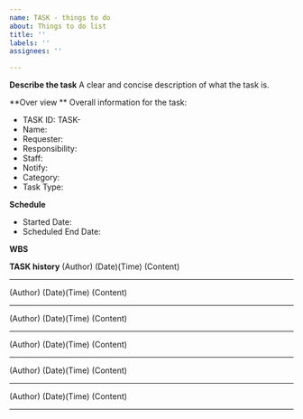 ```yaml
---
name: TASK - things to do
about: Things to do list
title: ''
labels: ''
assignees: ''

---
```


**Describe the task**
A clear and concise description of what the task is.

**Over view **
Overall information for the task:
 - TASK ID: TASK-
 - Name: 
 - Requester: 
 - Responsibility:
 - Staff:
 - Notify:
 - Category:
 - Task Type:

**Schedule**
 - Started Date:
 - Scheduled End Date:

**WBS**

**TASK history**
(Author) (Date)(Time)
(Content)

----
(Author) (Date)(Time)
(Content)

----
(Author) (Date)(Time)
(Content)

----
(Author) (Date)(Time)
(Content)

----
(Author) (Date)(Time)
(Content)

----
(Author) (Date)(Time)
(Content)

----
